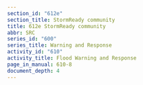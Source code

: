 ```yaml
---
section_id: "612e"
section_title: StormReady community
title: 612e StormReady community
abbr: SRC
series_id: "600"
series_title: Warning and Response
activity_id: "610"
activity_title: Flood Warning and Response
page_in_manual: 610-8
document_depth: 4
---
```

